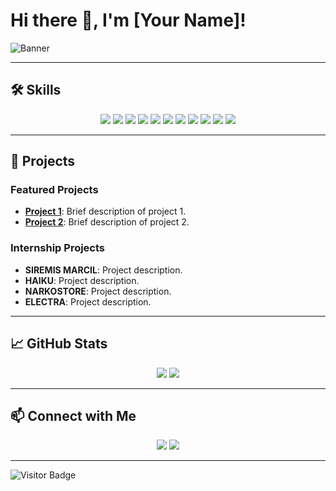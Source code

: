 # Hi there 👋, I'm [Your Name]!

![Banner](https://your-image-link.com/banner.jpg)

---

## 🛠️ Skills

<div align="center">
  <img src="https://img.shields.io/badge/-HTML5-E34F26?style=for-the-badge&logo=html5&logoColor=white" />
  <img src="https://img.shields.io/badge/-CSS3-1572B6?style=for-the-badge&logo=css3&logoColor=white" />
  <img src="https://img.shields.io/badge/-JavaScript-F7DF1E?style=for-the-badge&logo=javascript&logoColor=black" />
  <img src="https://img.shields.io/badge/-Bootstrap-563D7C?style=for-the-badge&logo=bootstrap&logoColor=white" />
  <img src="https://img.shields.io/badge/-Node.js-339933?style=for-the-badge&logo=node.js&logoColor=white" />
  <img src="https://img.shields.io/badge/-React-61DAFB?style=for-the-badge&logo=react&logoColor=black" />
  <img src="https://img.shields.io/badge/-Flutter-02569B?style=for-the-badge&logo=flutter&logoColor=white" />
  <img src="https://img.shields.io/badge/-Dart-0175C2?style=for-the-badge&logo=dart&logoColor=white" />
  <img src="https://img.shields.io/badge/-Photoshop-31A8FF?style=for-the-badge&logo=adobe-photoshop&logoColor=white" />
  <img src="https://img.shields.io/badge/-Illustrator-FF9A00?style=for-the-badge&logo=adobe-illustrator&logoColor=white" />
  <img src="https://img.shields.io/badge/-Figma-F24E1E?style=for-the-badge&logo=figma&logoColor=white" />
</div>

---

## 🚀 Projects

### Featured Projects
- **[Project 1](https://github.com/yourusername/project1)**: Brief description of project 1.
- **[Project 2](https://github.com/yourusername/project2)**: Brief description of project 2.

### Internship Projects
- **SIREMIS MARCIL**: Project description.
- **HAIKU**: Project description.
- **NARKOSTORE**: Project description.
- **ELECTRA**: Project description.

---

## 📈 GitHub Stats

<div align="center">
  <img src="https://github-readme-stats.vercel.app/api?username=yourusername&show_icons=true&theme=radical" />
  <img src="https://github-readme-stats.vercel.app/api/top-langs/?username=yourusername&layout=compact&theme=radical" />
</div>

---

## 📫 Connect with Me

<div align="center">
  <a href="https://www.linkedin.com/in/yourprofile/"><img src="https://img.shields.io/badge/-LinkedIn-0A66C2?style=for-the-badge&logo=linkedin&logoColor=white" /></a>
  <a href="mailto:your.email@example.com"><img src="https://img.shields.io/badge/-Email-D14836?style=for-the-badge&logo=gmail&logoColor=white" /></a>
</div>

---

![Visitor Badge](https://visitor-badge.laobi.icu/badge?page_id=yourusername.yourusername)
